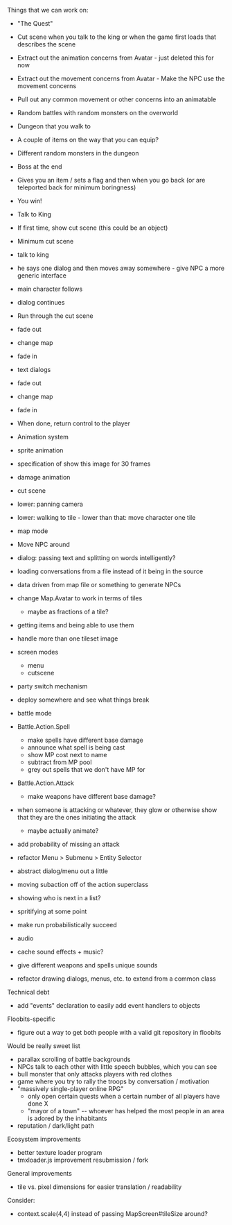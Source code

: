 
Things that we can work on:

 - "The Quest"
  - Cut scene when you talk to the king or when the game first loads that describes the scene
   - Extract out the animation concerns from Avatar
    - just deleted this for now
   - Extract out the movement concerns from Avatar
    - Make the NPC use the movement concerns
   - Pull out any common movement or other concerns into an animatable
  - Random battles with random monsters on the overworld
  - Dungeon that you walk to
  - A couple of items on the way that you can equip?
  - Different random monsters in the dungeon
  - Boss at the end
  - Gives you an item / sets a flag and then when you go back (or are teleported back for minimum boringness)
  - You win!

  - Talk to King

  - If first time, show cut scene (this could be an object)

  - Minimum cut scene
   - talk to king
   - he says one dialog and then moves away somewhere
    - give NPC a more generic interface
   - main character follows
   - dialog continues

  - Run through the cut scene
   - fade out
   - change map
   - fade in
   - text dialogs
   - fade out
   - change map
   - fade in

  - When done, return control to the player



 - Animation system
  - sprite animation
   - specification of show this image for 30 frames
  - damage animation
  - cut scene
   - lower: panning camera
   - lower: walking to tile
    - lower than that: move character one tile


 - map mode

  - Move NPC around
  - dialog: passing text and splitting on words intelligently?
  - loading conversations from a file instead of it being in the source
  - data driven from map file or something to generate NPCs

  - change Map.Avatar to work in terms of tiles
    - maybe as fractions of a tile?

  - getting items and being able to use them

  - handle more than one tileset image

 - screen modes
   - menu
   - cutscene
  - party switch mechanism
  - deploy somewhere and see what things break


 - battle mode

  - Battle.Action.Spell
    - make spells have different base damage
    - announce what spell is being cast
    - show MP cost next to name
    - subtract from MP pool
    - grey out spells that we don't have MP for

  - Battle.Action.Attack
    - make weapons have different base damage?

  - when someone is attacking or whatever, they glow or otherwise show that they are the ones initiating the attack
    - maybe actually animate?

  - add probability of missing an attack

  - refactor Menu > Submenu > Entity Selector
   - abstract dialog/menu out a little
   - moving subaction off of the action superclass

  - showing who is next in a list?
  - spritifying at some point

  - make run probabilistically succeed

 - audio
  - cache sound effects + music?
  - give different weapons and spells unique sounds

 - refactor drawing dialogs, menus, etc. to extend from a common class



 Technical debt
  - add "events" declaration to easily add event handlers to objects

 Floobits-specific
  - figure out a way to get both people with a valid git repository in floobits

 Would be really sweet list
  - parallax scrolling of battle backgrounds
  - NPCs talk to each other with little speech bubbles, which you can see
  - bull monster that only attacks players with red clothes
  - game where you try to rally the troops by conversation / motivation
  - "massively single-player online RPG"
    - only open certain quests when a certain number of all players have done X
    - "mayor of a town" -- whoever has helped the most people in an area is adored by the inhabitants
  - reputation / dark/light path


 Ecosystem improvements
  - better texture loader program
  - tmxloader.js improvement resubmission / fork

 General improvements
  - tile vs. pixel dimensions for easier translation / readability

 Consider:
  - context.scale(4,4) instead of passing MapScreen#tileSize around?

